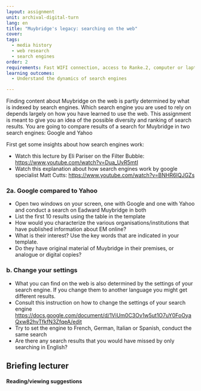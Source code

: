 ```yaml
---
layout: assignment
unit: archival-digital-turn
lang: en
title: "Muybridge's legacy: searching on the web"
cover:
tags:
  - media history
  - web research
  - search engines
order: 2
requirements: Fast WIFI connection, access to Ranke.2, computer or laptop, application on laptop or computer to view video,
learning outcomes:
  - Understand the dynamics of search engines

---
```

Finding content about Muybridge on the web is partly determined by what is indexed by search engines. Which search engine you are used to rely on depends largely on how you have learned to use the web. This assignment is meant to give you an idea of the possible diversity and ranking of search results. You are going to compare results of a search for Muybridge in two search engines: Google and Yahoo

First get some insights about how search engines work:
-  Watch this lecture by Eli Pariser on the Filter Bubble: https://www.youtube.com/watch?v=Dua_UvR5mtI
-  Watch this explanation about how search engines work by google specialist Matt Cutts: https://www.youtube.com/watch?v=BNHR6IQJGZs
<!-- more -->

<!-- briefing-student -->

### 2a. Google compared to Yahoo
<!-- section-contents -->

- Open two windows on your screen, one with Google and one with Yahoo and conduct a search on Eadward Muybridge in both
- List the  first 10 results using the table in the template
- How would you characterize the various organisations/institutions that have published information about EM online?
- What is their interest? Use the key words that are indicated in your template.
- Do they have original material of Muybridge in their premises, or analogue or digital copies?

<!-- section -->
### b. Change your settings
<!-- section-contents -->

- What you can find on the web is also determined by the settings of your search engine. If you change them to another language you might get different results.
- Consult this instruction on how to change the settings of your search engine https://docs.google.com/document/d/1ViUm0C3Ov1w5ut1O7uY0FoOyaQxw82hvTfkfN3ZfqeA/edit 
- Try to set the engine to French, German, Italian or Spanish, conduct the same search
- Are there any search results that you would have missed by only searching in English?



<!-- briefing-teacher -->
## Briefing lecturer


#### Reading/viewing  suggestions
